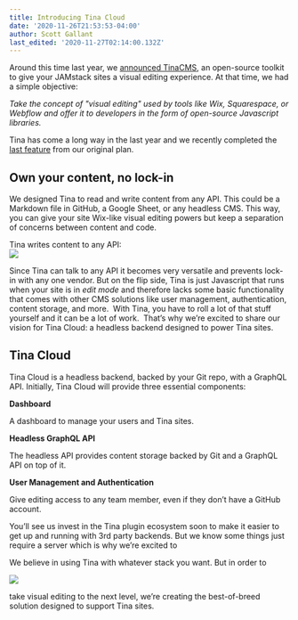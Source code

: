 ```yaml
---
title: Introducing Tina Cloud
date: '2020-11-26T21:53:53-04:00'
author: Scott Gallant
last_edited: '2020-11-27T02:14:00.132Z'
---
```

Around this time last year, we [announced TinaCMS](https://www.youtube.com/watch?v=iPDCmbaEF0Y), an open-source toolkit to give your JAMstack sites a visual editing experience. At that time, we had a simple objective:

_Take the concept of "visual editing" used by tools like Wix, Squarespace, or Webflow and offer it to developers in the form of open-source Javascript libraries._

Tina has come a long way in the last year and we recently completed the [last feature](https://tina.io/blog/introducing-media-manager/) from our original plan.

## **Own your content, no lock-in**

We designed Tina to read and write content from any API. This could be a Markdown file in GitHub, a Google Sheet, or any headless CMS. This way, you can give your site Wix-like visual editing powers but keep a separation of concerns between content and code.

Tina writes content to any API:  
![](/img/blog/tina-api-friendly.png)

Since Tina can talk to any API it becomes very versatile and prevents lock-in with any one vendor. But on the flip side, Tina is just Javascript that runs when your site is in _edit mode_ and therefore lacks some basic functionality that comes with other CMS solutions like user management, authentication, content storage, and more.  With Tina, you have to roll a lot of that stuff yourself and it can be a lot of work.  That’s why we’re excited to share our vision for Tina Cloud: a headless backend designed to power Tina sites.

## **Tina Cloud**

Tina Cloud is a headless backend, backed by your Git repo, with a GraphQL API. Initially, Tina Cloud will provide three essential components:

**Dashboard**

A dashboard to manage your users and Tina sites.

**Headless GraphQL API**

The headless API provides content storage backed by Git and a GraphQL API on top of it.

**User Management and Authentication**

Give editing access to any team member, even if they don’t have a GitHub account.

You’ll see us invest in the Tina plugin ecosystem soon to make it easier to get up and running with 3rd party backends. But we know some things just require a server which is why we’re excited to

We believe in using Tina with whatever stack you want. But in order to

![](/img/blog/tina-cloud-backend.png)

take visual editing to the next level, we’re creating the best-of-breed solution designed to support Tina sites.
